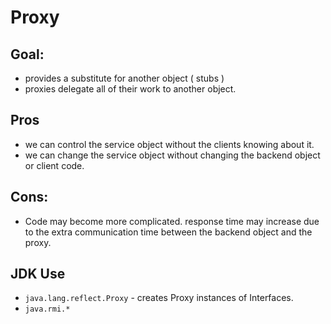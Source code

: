 
# Proxy

**Goal:**
---

- provides a substitute for another object ( stubs )
- proxies delegate all of their work to another object.

**Pros**
---

- we can control the service object without the clients knowing about it.
- we can change the service object without changing the backend object or client code.

**Cons:**
---

- Code may become more complicated.
response time may increase due to the extra communication time between the backend object and the proxy.

**JDK Use**
---

- `java.lang.reflect.Proxy` - creates Proxy instances of Interfaces.
- `java.rmi.*`